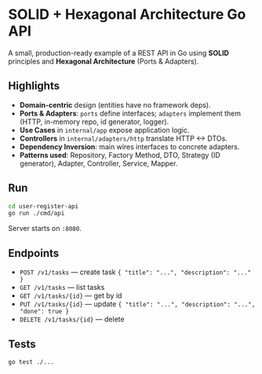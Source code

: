 # SOLID + Hexagonal Architecture Go API

A small, production-ready example of a REST API in Go using **SOLID** principles and **Hexagonal Architecture** (Ports & Adapters).

## Highlights
- **Domain-centric** design (entities have no framework deps).
- **Ports & Adapters**: `ports` define interfaces; `adapters` implement them (HTTP, in-memory repo, id generator, logger).
- **Use Cases** in `internal/app` expose application logic.
- **Controllers** in `internal/adapters/http` translate HTTP <-> DTOs.
- **Dependency Inversion**: main wires interfaces to concrete adapters.
- **Patterns used**: Repository, Factory Method, DTO, Strategy (ID generator), Adapter, Controller, Service, Mapper.

## Run
```bash
cd user-register-api
go run ./cmd/api
```
Server starts on `:8080`.

## Endpoints
- `POST /v1/tasks` — create task `{ "title": "...", "description": "..." }`
- `GET /v1/tasks` — list tasks
- `GET /v1/tasks/{id}` — get by id
- `PUT /v1/tasks/{id}` — update `{ "title": "...", "description": "...", "done": true }`
- `DELETE /v1/tasks/{id}` — delete

## Tests
```bash
go test ./...
```
